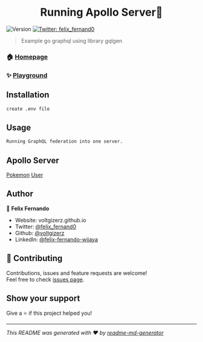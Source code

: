 <h1 align="center">Running Apollo Server👋</h1>
<p>
  <img alt="Version" src="https://img.shields.io/badge/version-0.0.1-blue.svg?cacheSeconds=2592000" />
  <a href="https://twitter.com/felix\_fernand0" target="_blank">
    <img alt="Twitter: felix_fernand0" src="https://img.shields.io/twitter/follow/felix_fernand0.svg?style=social" />
  </a>
</p>

> Example go graphql using library gqlgen

### 🏠 [Homepage]()

### ✨ [Playground]()

## Installation

```sh
create .env file
```

## Usage

```sh
Running GraphQL federation into one server.
```


## Apollo Server
[Pokemon](https://github.com/voltgizerz/go-graphql)
[User](https://github.com/voltgizerz/go-graphql-user)


## Author

👤 **Felix Fernando**

* Website: voltgizerz.github.io
* Twitter: [@felix_fernand0](https://twitter.com/felix_fernand0)
* Github: [@voltgizerz](https://github.com/voltgizerz)
* LinkedIn: [@felix-fernando-wijaya](https://linkedin.com/in/felix-fernando-wijaya)

## 🤝 Contributing

Contributions, issues and feature requests are welcome!<br />Feel free to check [issues page](https://github.com/voltgizerz/go-graphql/issues). 

## Show your support

Give a ⭐️ if this project helped you!

***
_This README was generated with ❤️ by [readme-md-generator](https://github.com/kefranabg/readme-md-generator)_